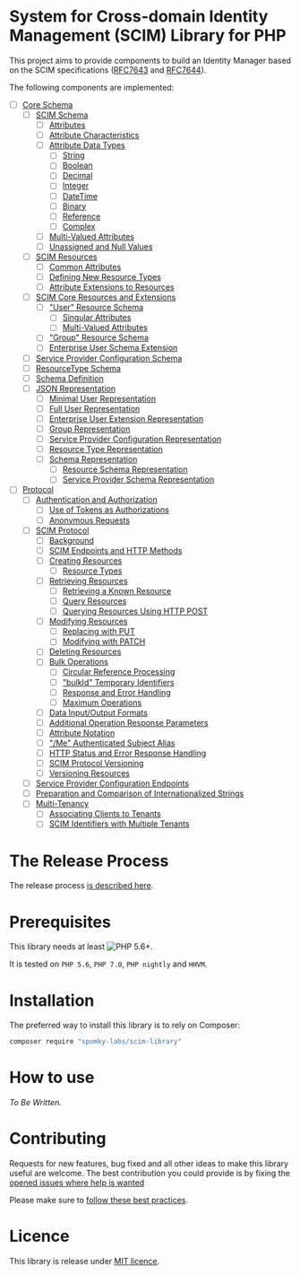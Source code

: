 # System for Cross-domain Identity Management (SCIM) Library for PHP

This project aims to provide components to build an Identity Manager based on the SCIM specifications ([RFC7643](https://tools.ietf.org/html/rfc7643) and [RFC7644](https://tools.ietf.org/html/rfc7644)).

The following components are implemented:

* [ ] [Core Schema](https://tools.ietf.org/html/rfc7643)
    * [ ] [SCIM Schema](https://tools.ietf.org/html/rfc7643#section-2)
        * [ ] [Attributes](https://tools.ietf.org/html/rfc7643#section-2.1)
        * [ ] [Attribute Characteristics](https://tools.ietf.org/html/rfc7643#section-2.2)
        * [ ] [Attribute Data Types](https://tools.ietf.org/html/rfc7643#section-2.3)
            * [ ] [String](https://tools.ietf.org/html/rfc7643#section-2.3.1)
            * [ ] [Boolean](https://tools.ietf.org/html/rfc7643#section-2.3.2)
            * [ ] [Decimal](https://tools.ietf.org/html/rfc7643#section-2.3.3)
            * [ ] [Integer](https://tools.ietf.org/html/rfc7643#section-2.3.4)
            * [ ] [DateTime](https://tools.ietf.org/html/rfc7643#section-2.3.5)
            * [ ] [Binary](https://tools.ietf.org/html/rfc7643#section-2.3.6)
            * [ ] [Reference](https://tools.ietf.org/html/rfc7643#section-2.3.7)
            * [ ] [Complex](https://tools.ietf.org/html/rfc7643#section-2.3.8)
        * [ ] [Multi-Valued Attributes](https://tools.ietf.org/html/rfc7643#section-2.4)
        * [ ] [Unassigned and Null Values](https://tools.ietf.org/html/rfc7643#section-2.5)
    * [ ] [SCIM Resources](https://tools.ietf.org/html/rfc7643#section-3)
        * [ ] [Common Attributes](https://tools.ietf.org/html/rfc7643#section-3.1)
        * [ ] [Defining New Resource Types](https://tools.ietf.org/html/rfc7643#section-3.2)
        * [ ] [Attribute Extensions to Resources](https://tools.ietf.org/html/rfc7643#section-3.3)
    * [ ] [SCIM Core Resources and Extensions](https://tools.ietf.org/html/rfc7643#section-4)
        * [ ] ["User" Resource Schema](https://tools.ietf.org/html/rfc7643#section-4.1)
            * [ ] [Singular Attributes](https://tools.ietf.org/html/rfc7643#section-4.1.1)
            * [ ] [Multi-Valued Attributes](https://tools.ietf.org/html/rfc7643#section-4.1.2)
        * [ ] ["Group" Resource Schema](https://tools.ietf.org/html/rfc7643#section-4.2)
        * [ ] [Enterprise User Schema Extension](https://tools.ietf.org/html/rfc7643#section-4.3)
    * [ ] [Service Provider Configuration Schema](https://tools.ietf.org/html/rfc7643#section-5)
    * [ ] [ResourceType Schema](https://tools.ietf.org/html/rfc7643#section-6)
    * [ ] [Schema Definition](https://tools.ietf.org/html/rfc7643#section-7)
    * [ ] [JSON Representation](https://tools.ietf.org/html/rfc7643#section-8)
        * [ ] [Minimal User Representation](https://tools.ietf.org/html/rfc7643#section-8.1)
        * [ ] [Full User Representation](https://tools.ietf.org/html/rfc7643#section-8.2)
        * [ ] [Enterprise User Extension Representation](https://tools.ietf.org/html/rfc7643#section-8.3)
        * [ ] [Group Representation](https://tools.ietf.org/html/rfc7643#section-8.4)
        * [ ] [Service Provider Configuration Representation](https://tools.ietf.org/html/rfc7643#section-8.5)
        * [ ] [Resource Type Representation](https://tools.ietf.org/html/rfc7643#section-8.6)
        * [ ] [Schema Representation](https://tools.ietf.org/html/rfc7643#section-8.7)
            * [ ] [Resource Schema Representation](https://tools.ietf.org/html/rfc7643#section-8.7.1)
            * [ ] [Service Provider Schema Representation](https://tools.ietf.org/html/rfc7643#section-8.72)
* [ ] [Protocol](https://tools.ietf.org/html/rfc7644)
    * [ ] [Authentication and Authorization](https://tools.ietf.org/html/rfc7644#section-2)
        * [ ] [Use of Tokens as Authorizations](https://tools.ietf.org/html/rfc7644#section-2.1)
        * [ ] [Anonymous Requests](https://tools.ietf.org/html/rfc7644#section-2.1)
    * [ ] [SCIM Protocol](https://tools.ietf.org/html/rfc7644#section-3)
        * [ ] [Background](https://tools.ietf.org/html/rfc7644#section-3.1)
        * [ ] [SCIM Endpoints and HTTP Methods](https://tools.ietf.org/html/rfc7644#section-3.2)
        * [ ] [Creating Resources](https://tools.ietf.org/html/rfc7644#section-3.3)
            * [ ] [Resource Types](https://tools.ietf.org/html/rfc7644#section-3.3.1)
        * [ ] [Retrieving Resources](https://tools.ietf.org/html/rfc7644#section-3.4)
            * [ ] [Retrieving a Known Resource](https://tools.ietf.org/html/rfc7644#section-3.4.1)
            * [ ] [Query Resources](https://tools.ietf.org/html/rfc7644#section-3.4.2)
            * [ ] [Querying Resources Using HTTP POST](https://tools.ietf.org/html/rfc7644#section-3.4.3)
        * [ ] [Modifying Resources](https://tools.ietf.org/html/rfc7644#section-3.4)
            * [ ] [Replacing with PUT](https://tools.ietf.org/html/rfc7644#section-3.5.1)
            * [ ] [Modifying with PATCH](https://tools.ietf.org/html/rfc7644#section-3.5.2)
        * [ ] [Deleting Resources](https://tools.ietf.org/html/rfc7644#section-3.6)
        * [ ] [Bulk Operations](https://tools.ietf.org/html/rfc7644#section-3.7)
            * [ ] [Circular Reference Processing](https://tools.ietf.org/html/rfc7644#section-3.7.1)
            * [ ] ["bulkId" Temporary Identifiers](https://tools.ietf.org/html/rfc7644#section-3.7.2)
            * [ ] [Response and Error Handling](https://tools.ietf.org/html/rfc7644#section-3.7.3)
            * [ ] [Maximum Operations](https://tools.ietf.org/html/rfc7644#section-3.7.4)
        * [ ] [Data Input/Output Formats](https://tools.ietf.org/html/rfc7644#section-3.8)
        * [ ] [Additional Operation Response Parameters](https://tools.ietf.org/html/rfc7644#section-3.9)
        * [ ] [Attribute Notation](https://tools.ietf.org/html/rfc7644#section-3.10)
        * [ ] ["/Me" Authenticated Subject Alias](https://tools.ietf.org/html/rfc7644#section-3.11)
        * [ ] [HTTP Status and Error Response Handling](https://tools.ietf.org/html/rfc7644#section-3.12)
        * [ ] [SCIM Protocol Versioning](https://tools.ietf.org/html/rfc7644#section-3.13)
        * [ ] [Versioning Resources](https://tools.ietf.org/html/rfc7644#section-3.14)
    * [ ] [Service Provider Configuration Endpoints](https://tools.ietf.org/html/rfc7644#section-4)
    * [ ] [Preparation and Comparison of Internationalized Strings](https://tools.ietf.org/html/rfc7644#section-5)
    * [ ] [Multi-Tenancy](https://tools.ietf.org/html/rfc7644#section-6)
        * [ ] [Associating Clients to Tenants](https://tools.ietf.org/html/rfc7644#section-6.1)
        * [ ] [SCIM Identifiers with Multiple Tenants](https://tools.ietf.org/html/rfc7644#section-6.2)

# The Release Process

The release process [is described here](doc/Release.md).

# Prerequisites

This library needs at least ![PHP 5.6+](https://img.shields.io/badge/PHP-5.6%2B-ff69b4.svg).

It is tested on `PHP 5.6`, `PHP 7.0`, `PHP nightly` and `HHVM`.

# Installation

The preferred way to install this library is to rely on Composer:

```sh
composer require "spomky-labs/scim-library"
```

# How to use

_To Be Written._

# Contributing

Requests for new features, bug fixed and all other ideas to make this library useful are welcome.
The best contribution you could provide is by fixing the [opened issues where help is wanted](https://github.com/Spomky-Labs/scim-library/issues?q=is%3Aissue+is%3Aopen+label%3A%22help+wanted%22)

Please make sure to [follow these best practices](doc/Contributing.md).

# Licence

This library is release under [MIT licence](LICENSE).
